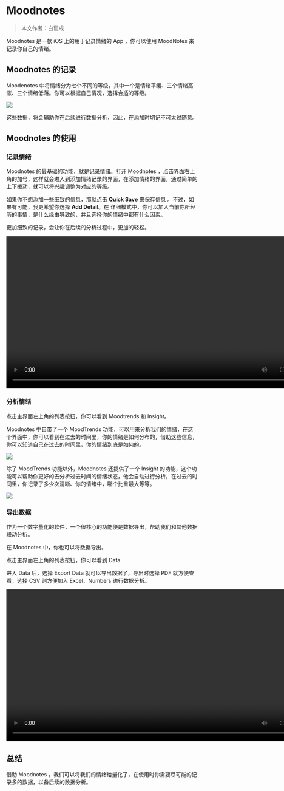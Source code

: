 # Moodnotes

> 本文作者：白宦成

Moodnotes 是一款 iOS 上的用于记录情绪的 App ，你可以使用 MoodNotes 来记录你自己的情绪。

## Moodnotes 的记录

Moodenotes 中将情绪分为七个不同的等级，其中一个是情绪平缓、三个情绪高涨、三个情绪低落。你可以根据自己情况，选择合适的等级。

![](https://postimg.aliavv.com/m1/d7q3ov.jpeg)

这些数据，将会辅助你在后续进行数据分析，因此，在添加时切记不可太过随意。

## Moodnotes 的使用

### 记录情绪
Moodnotes 的最基础的功能，就是记录情绪。打开 Moodnotes ，点击界面右上角的加号，这样就会进入到添加情绪记录的界面，在添加情绪的界面，通过简单的上下拨动，就可以将兴趣调整为对应的等级。

如果你不想添加一些细致的信息，那就点击 **Quick Save** 来保存信息 。不过，如果有可能，我更希望你选择 **Add Detail**。在 详细模式中，你可以加入当前你所经历的事情，是什么缘由导致的，并且选择你的情绪中都有什么因素。

更加细致的记录，会让你在后续的分析过程中，更加的轻松。

<video width="800" controls>
  <source src="https://postimg.aliavv.com/m1/qu4wij.mp4" type="video/mp4">
  Your browser does not support HTML video.
</video>


### 分析情绪

点击主界面左上角的列表按钮，你可以看到 Moodtrends 和 Insight。

Moodnotes 中自带了一个 MoodTrends 功能，可以用来分析我们的情绪，在这个界面中，你可以看到在过去的时间里，你的情绪是如何分布的，借助这些信息，你可以知道自己在过去的时间里，你的情绪到底是如何的。

![](https://postimg.aliavv.com/m1/xekjky.png)

除了 MoodTrends 功能以外，Moodnotes 还提供了一个 Insight 的功能，这个功能可以帮助你更好的去分析过去时间的情绪状态，他会自动进行分析，在过去的时间里，你记录了多少次清晰、你的情绪中，哪个比重最大等等。

![](https://postimg.aliavv.com/m1/kc2f9m.jpeg)

### 导出数据

作为一个数字量化的软件，一个很核心的功能便是数据导出，帮助我们和其他数据联动分析。

在 Moodnotes 中，你也可以将数据导出。

点击主界面左上角的列表按钮，你可以看到 Data

进入 Data 后，选择 Export Data 就可以导出数据了，导出时选择 PDF 就方便查看，选择 CSV 则方便加入 Excel、Numbers 进行数据分析。

<video width="800" controls>
  <source src="https://postimg.aliavv.com/m1/7nb2nd.mp4" type="video/mp4">
  Your browser does not support HTML video.
</video>


## 总结

借助 Moodnotes ，我们可以将我们的情绪给量化了，在使用时你需要尽可能的记录多的数据，以备后续的数据分析。
